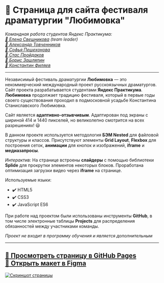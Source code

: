 # :small_orange_diamond: Страница для сайта фестиваля драматургии "Любимовка"
*Командная работа студентов Яндекс Практикума:*  
*[:link: Елена Свешникова](https://github.com/Kumiho1) (team leader)*  
*[:link: Александр Товченников](https://github.com/yryryk)*  
*[:link: Софья Пешехонова](https://github.com/sofiapeshekhonova)*  
*[:link: Стас Пройдаков](https://github.com/sasketeen)*  
*[:link: Борис Зашляпин](https://github.com/elrouss)*  
*[:link: Константин Филяев](https://github.com/uzornakovre)*
______

Независимый фестиваль драматургии **Любимовка** — это некоммерческий международный проект русскоязычных драматургов. Сайт проекта разрабатывается студентами **Яндекс Практикума**. **Любимовка** продолжает традицию фестиваля, который в первые годы своего существования проходил в подмосковной усадьбе Константина Станиславского Любимовка.

Сайт является **адаптивно-отзывчивым**. Адаптирован под экраны с шириной 414 и 1440 пикселей,
но великолепно смотрится на всех разрешениях! :smiley:

В данном проекте используется методология **БЭМ Nested** для файловой структуры и классов. Присутствуют элементы **Grid Layout**, **Flexbox** для построения сеток, **анимации** для кнопок и изображений, **iframe** и **медиазапросы**.

*Интерактив:*
На странице встроены **слайдеры** с помощью библиотеки **Splide** для прокрутки элементов некоторых блоков.
Проработана оптимизация загрузки видео через **iframe** на странице.

Используемые языки:
* :heavy_check_mark: HTML5
* :heavy_check_mark: CSS3
* :heavy_check_mark: JavaScript ES6

При работе над проектом были использованы инструменты **GitHub**, в том числе электронные таблицы **Projects** для распределения обязанностей между участниками команды.

*Проект не входит в программу обучения и является дополнительным* 
______

[:link: Просмотреть страницу в GitHub Pages](https://elena-cake.github.io/lubimovka/)   
[:link: Открыть макет в Figma](https://www.figma.com/file/sPmrkcsXbuuHC24zIRktfJ/lubimovka-(pr.page)?node-id=0%3A1)
------

[![Скриншот страницы](https://i.ibb.co/1mSPHv9/2022-10-29-19-30-49.jpg)](https://elena-cake.github.io/lubimovka/)
